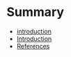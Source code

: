 # Summary

* [introduction](README.md)
* [Introduction](en/README.md)
* [References](en/references.md)


